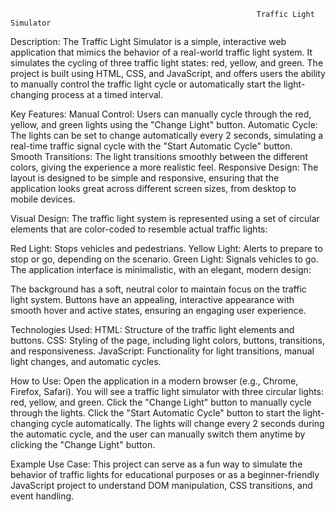                                                            Traffic Light Simulator
Description:
              The Traffic Light Simulator is a simple, interactive web application that mimics the behavior of a real-world traffic light system. It simulates the cycling of three traffic light states: red, yellow, and green. The project is built using HTML, CSS, and JavaScript, and offers users the ability to manually control the traffic light cycle or automatically start the light-changing process at a timed interval.

Key Features:
Manual Control: Users can manually cycle through the red, yellow, and green lights using the "Change Light" button.
Automatic Cycle: The lights can be set to change automatically every 2 seconds, simulating a real-time traffic signal cycle with the "Start Automatic Cycle" button.
Smooth Transitions: The light transitions smoothly between the different colors, giving the experience a more realistic feel.
Responsive Design: The layout is designed to be simple and responsive, ensuring that the application looks great across different screen sizes, from desktop to mobile devices.


Visual Design:
The traffic light system is represented using a set of circular elements that are color-coded to resemble actual traffic lights:

Red Light: Stops vehicles and pedestrians.
Yellow Light: Alerts to prepare to stop or go, depending on the scenario.
Green Light: Signals vehicles to go.
The application interface is minimalistic, with an elegant, modern design:

The background has a soft, neutral color to maintain focus on the traffic light system.
Buttons have an appealing, interactive appearance with smooth hover and active states, ensuring an engaging user experience.

Technologies Used:
HTML: Structure of the traffic light elements and buttons.
CSS: Styling of the page, including light colors, buttons, transitions, and responsiveness.
JavaScript: Functionality for light transitions, manual light changes, and automatic cycles.

How to Use:
Open the application in a modern browser (e.g., Chrome, Firefox, Safari).
You will see a traffic light simulator with three circular lights: red, yellow, and green.
Click the "Change Light" button to manually cycle through the lights.
Click the "Start Automatic Cycle" button to start the light-changing cycle automatically.
The lights will change every 2 seconds during the automatic cycle, and the user can manually switch them anytime by clicking the "Change Light" button.

Example Use Case:
This project can serve as a fun way to simulate the behavior of traffic lights for educational purposes or as a beginner-friendly JavaScript project to understand DOM manipulation, CSS transitions, and event handling.
